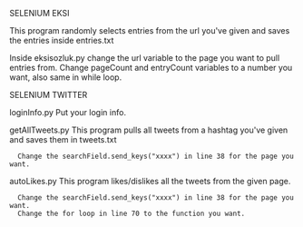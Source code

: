 SELENIUM EKSI

This program randomly selects entries from the url you've given and saves the entries inside entries.txt  

  Inside eksisozluk.py change the url variable to the page you want to pull entries from.
  Change pageCount and entryCount variables to a number you want, also same in while loop.


SELENIUM TWITTER
  
  loginInfo.py
    Put your login info.

  getAllTweets.py
    This program pulls all tweets from a hashtag you've given and saves them in tweets.txt
    
      Change the searchField.send_keys("xxxx") in line 38 for the page you want.
    
  autoLikes.py
    This program likes/dislikes all the tweets from the given page.
      
      Change the searchField.send_keys("xxxx") in line 38 for the page you want.
      Change the for loop in line 70 to the function you want.

